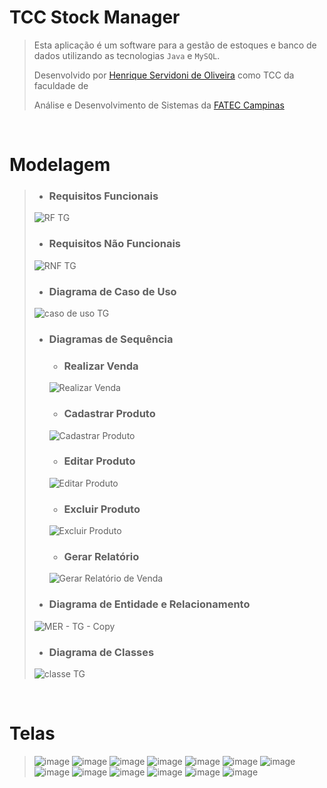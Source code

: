 # TCC Stock Manager

> Esta aplicação é um software para a gestão de estoques e banco de dados utilizando as tecnologias `Java` e `MySQL`.
> 
> Desenvolvido por [Henrique Servidoni de Oliveira](https://www.linkedin.com/in/ricksoliveira/) como TCC da faculdade de
> 
> Análise e Desenvolvimento de Sistemas da [FATEC Campinas](https://www.fateccampinas.com.br/site/)

<br/>

# Modelagem

> - ### Requisitos Funcionais
> ![RF TG](https://user-images.githubusercontent.com/68413884/139557047-9ce898d8-9955-453a-9986-8e61284426bb.png)
> 
> - ### Requisitos Não Funcionais
> ![RNF TG](https://user-images.githubusercontent.com/68413884/139557048-bcf16f2b-0a04-4fd5-8961-e3f1791cb91c.png)
> 
> - ### Diagrama de Caso de Uso
> ![caso de uso TG](https://user-images.githubusercontent.com/68413884/139557033-8acc1ced-400b-4307-90ad-e480985fcc0d.png)
> 
> - ### Diagramas de Sequência
>   - ### Realizar Venda
>   ![Realizar Venda](https://user-images.githubusercontent.com/68413884/139557041-c38b928a-f74e-417f-85af-eaf3962fc56c.png)
>   
>   - ### Cadastrar Produto
>   ![Cadastrar Produto](https://user-images.githubusercontent.com/68413884/139557038-62f87c0b-0492-48e7-89c6-54cbfd7d60ba.png)
>   
>   - ### Editar Produto
>   ![Editar Produto](https://user-images.githubusercontent.com/68413884/139557042-66922fc2-56ca-45fb-ad70-342102ee05fa.png)
>   
>   - ### Excluir Produto
>   ![Excluir Produto](https://user-images.githubusercontent.com/68413884/139557043-cc3fc8bf-6bfd-4071-80c3-4aca64166d9b.png)
>   
>   - ### Gerar Relatório
>   ![Gerar Relatório de Venda](https://user-images.githubusercontent.com/68413884/139557039-1a320ed3-e021-458f-b0cd-234efffb1741.png)
>   
> - ### Diagrama de Entidade e Relacionamento
> ![MER - TG - Copy](https://user-images.githubusercontent.com/68413884/139556954-4259801b-5628-4d04-8197-11e3619c04a9.png)
> 
> - ### Diagrama de Classes
> ![classe TG](https://user-images.githubusercontent.com/68413884/139557036-8984ef23-8a7a-42c4-96f5-150540ea5e77.png)

<br/>

# Telas

> ![image](https://user-images.githubusercontent.com/68413884/139557236-8d6482cc-78e4-4d16-923f-39f334d7d76c.png)
> ![image](https://user-images.githubusercontent.com/68413884/139557244-d743a226-583d-4475-abd0-d458d665b4ce.png)
> ![image](https://user-images.githubusercontent.com/68413884/139557264-fa42fe24-74ba-4197-b96b-1191afe6051f.png)
> ![image](https://user-images.githubusercontent.com/68413884/139557272-eb4dfe2f-a290-42be-b5ae-0ebea959e69d.png)
> ![image](https://user-images.githubusercontent.com/68413884/139557275-3f99c086-f2ef-4f77-a3f1-2111fb9606ab.png)
> ![image](https://user-images.githubusercontent.com/68413884/139557279-e83c92a1-b950-47df-939c-ee2f3ea09b78.png)
> ![image](https://user-images.githubusercontent.com/68413884/139557286-dabe8260-1376-4598-8c3c-2abaee9caa5d.png)
> ![image](https://user-images.githubusercontent.com/68413884/139557303-bf97a2ce-18eb-44e2-a9f4-6f4c0b4914f9.png)
> ![image](https://user-images.githubusercontent.com/68413884/139557314-62c97c22-dd8e-4d5d-b551-52364db670a3.png)
> ![image](https://user-images.githubusercontent.com/68413884/139557316-fa59d20b-5afb-4f7b-8f51-cf007df31308.png)
> ![image](https://user-images.githubusercontent.com/68413884/139557321-ef3ffd8d-7398-4bd0-93d0-311aec65ea87.png)
> ![image](https://user-images.githubusercontent.com/68413884/139557333-94d60015-d329-4fe6-abdb-e93d68f03aec.png)
> ![image](https://user-images.githubusercontent.com/68413884/139557345-795ce837-45da-4ea7-9e2d-d5c87ff18e58.png)
